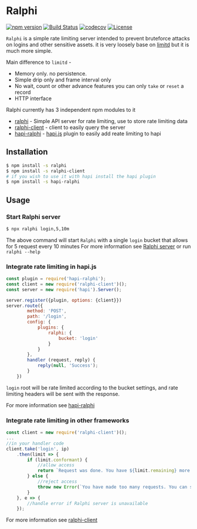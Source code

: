 # Ralphi

[![npm version](https://img.shields.io/npm/v/ralphi.svg)](https://www.npmjs.com/package/ralphi)
[![Build Status](https://travis-ci.org/yonjah/ralphi.svg?branch=master)](https://travis-ci.org/yonjah/ralphi)
[![codecov](https://codecov.io/gh/yonjah/ralphi/branch/master/graph/badge.svg)](https://codecov.io/gh/yonjah/ralphi)
[![License](https://img.shields.io/npm/l/ralphi.svg?maxAge=2592000?style=plastic)](https://github.com/yonjah/ralphi/blob/master/LICENSE)

`Ralphi` is a simple rate limiting server intended to prevent bruteforce attacks on logins and other sensitive assets. it is very loosely base on [limitd](https://github.com/limitd/limitd) but it is much more simple.

Main difference to `limitd` -
- Memory only. no persistence.
- Simple drip only and frame interval only
- No wait, count or other advance features you can only `take` or `reset` a record
- HTTP interface

Ralphi currently has 3 independent npm modules to it 
- [ralphi](https://github.com/yonjah/ralphi/blob/master/server/README.md) - Simple API server for rate limiting, use to store rate limiting data
- [ralphi-client](https://github.com/yonjah/ralphi/blob/master/client/README.md) - client to easily query the server
- [hapi-ralphi](https://github.com/yonjah/ralphi/blob/master/hapi-plugin/README.md) - [hapi.js](https://github.com/hapi/hapi) plugin to easily add reate limiting to hapi 

## Installation

```bash
$ npm install -s ralphi
$ npm install -s ralphi-client
# if you wish to use it with hapi install the hapi plugin
$ npm install -s hapi-ralphi
```


## Usage 

### Start Ralphi server
```bash
$ npx ralphi login,5,10m
```

The above command will start `Ralphi` with a single `login` bucket that allows for 5 request every 10 minutes
For more information see [Ralphi server](https://github.com/yonjah/ralphi/blob/master/server/README.md) or run `ralphi --help`

### Integrate rate limiting in hapi.js
```js
const plugin = require('hapi-ralphi');
const client = new require('ralphi-client')();
const server = new require('hapi').Server();

server.register({plugin, options: {client}})
server.route({
        method: 'POST',
        path: '/login',
        config: {
            plugins: {
                ralphi: {
                    bucket: 'login'
                }
            }
        },
        handler (request, reply) {
            reply(null, 'Success');
        }
    })
```

`login` root will be rate limited according to the bucket settings, and rate limiting headers will be sent with the response.

For more information see [hapi-ralphi](https://github.com/yonjah/ralphi/blob/master/hapi-plugin/README.md) 

### Integrate rate limiting in other frameworks
```js
const client = new require('ralphi-client')();
...
//in your handler code
client.take('login', ip)
    .then(limit => {
        if (limit.conformant) {
            //allow access
            return `Request was done. You have ${limit.remaining} more requests until ${new Date(limit.ttl * 1000)}`
        } else {
            //reject access
            throw new Error(`You have made too many requests. You can send ${limit.size} requests after ${new Date(limit.ttl * 1000)}`)
        }
    }, e => {
        //handle error if Ralphi server is unavailable 
    });
```

For more information see [ralphi-client](https://github.com/yonjah/ralphi/blob/master/client/README.md) 
